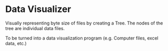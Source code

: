 # Data Visualizer
Visually representing byte size of files by creating a Tree.
The nodes of the tree are individual data files. 

To be turned into a data visualization program (e.g. Computer files, excel data, etc.)
